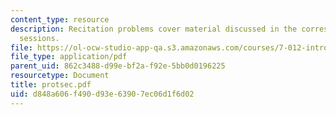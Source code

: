 ```yaml
---
content_type: resource
description: Recitation problems cover material discussed in the corresponding lecture
  sessions.
file: https://ol-ocw-studio-app-qa.s3.amazonaws.com/courses/7-012-introduction-to-biology-fall-2004/d848a606f490d93e63907ec06d1f6d02_protsec.pdf
file_type: application/pdf
parent_uid: 862c3488-d99e-bf2a-f92e-5bb0d0196225
resourcetype: Document
title: protsec.pdf
uid: d848a606-f490-d93e-6390-7ec06d1f6d02
---
```

